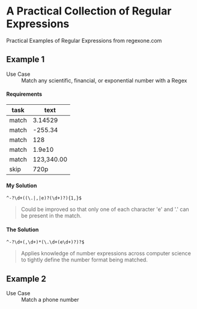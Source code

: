 A Practical Collection of Regular Expressions 
=============================================

Practical Examples of Regular Expressions from regexone.com

## Example 1
<dl>
  <dt>Use Case</dt>
  <dd>Match any scientific, financial, or exponential number with a Regex</dd>
</dl>

#### Requirements
task	| text	      |
----	| ----------- |
match | 3.14529			|
match | -255.34			|
match | 128					|
match | 1.9e10 			|
match | 123,340.00 	|
skip 	| 720p				|

#### My Solution
  
	^-?\d+((\.|,|e)?(\d+)?){1,}$

> Could be improved so that only one of each character 'e' and '.' can be present in the match.

#### The Solution

	^-?\d+(,\d+)*(\.\d+(e\d+)?)?$

> Applies knowledge of number expressions across computer science to tightly define the number format being matched.

## Example 2
<dl>
  <dt>Use Case</dt>
  <dd>Match a phone number</dd>
</dl>